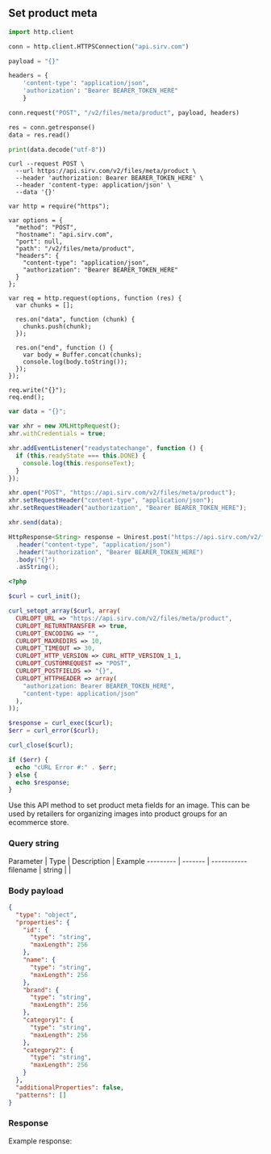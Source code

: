 ## Set product meta

```python
import http.client

conn = http.client.HTTPSConnection("api.sirv.com")

payload = "{}"

headers = {
    'content-type': "application/json",
    'authorization': "Bearer BEARER_TOKEN_HERE"
    }

conn.request("POST", "/v2/files/meta/product", payload, headers)

res = conn.getresponse()
data = res.read()

print(data.decode("utf-8"))
```

```shell
curl --request POST \
  --url https://api.sirv.com/v2/files/meta/product \
  --header 'authorization: Bearer BEARER_TOKEN_HERE' \
  --header 'content-type: application/json' \
  --data '{}'
```

```javascript--node
var http = require("https");

var options = {
  "method": "POST",
  "hostname": "api.sirv.com",
  "port": null,
  "path": "/v2/files/meta/product",
  "headers": {
    "content-type": "application/json",
    "authorization": "Bearer BEARER_TOKEN_HERE"
  }
};

var req = http.request(options, function (res) {
  var chunks = [];

  res.on("data", function (chunk) {
    chunks.push(chunk);
  });

  res.on("end", function () {
    var body = Buffer.concat(chunks);
    console.log(body.toString());
  });
});

req.write("{}");
req.end();
```

```javascript
var data = "{}";

var xhr = new XMLHttpRequest();
xhr.withCredentials = true;

xhr.addEventListener("readystatechange", function () {
  if (this.readyState === this.DONE) {
    console.log(this.responseText);
  }
});

xhr.open("POST", "https://api.sirv.com/v2/files/meta/product");
xhr.setRequestHeader("content-type", "application/json");
xhr.setRequestHeader("authorization", "Bearer BEARER_TOKEN_HERE");

xhr.send(data);
```

```java
HttpResponse<String> response = Unirest.post("https://api.sirv.com/v2/files/meta/product")
  .header("content-type", "application/json")
  .header("authorization", "Bearer BEARER_TOKEN_HERE")
  .body("{}")
  .asString();
```

```php
<?php

$curl = curl_init();

curl_setopt_array($curl, array(
  CURLOPT_URL => "https://api.sirv.com/v2/files/meta/product",
  CURLOPT_RETURNTRANSFER => true,
  CURLOPT_ENCODING => "",
  CURLOPT_MAXREDIRS => 10,
  CURLOPT_TIMEOUT => 30,
  CURLOPT_HTTP_VERSION => CURL_HTTP_VERSION_1_1,
  CURLOPT_CUSTOMREQUEST => "POST",
  CURLOPT_POSTFIELDS => "{}",
  CURLOPT_HTTPHEADER => array(
    "authorization: Bearer BEARER_TOKEN_HERE",
    "content-type: application/json"
  ),
));

$response = curl_exec($curl);
$err = curl_error($curl);

curl_close($curl);

if ($err) {
  echo "cURL Error #:" . $err;
} else {
  echo $response;
}
```

Use this API method to set product meta fields for an image. This can be used by retailers for organizing images into product groups for an ecommerce store.

### Query string


Parameter | Type | Description | Example
--------- | ------- | ----------- 
filename | string |  | 


### Body payload


<div class="center-column"></div>

```json
{
  "type": "object",
  "properties": {
    "id": {
      "type": "string",
      "maxLength": 256
    },
    "name": {
      "type": "string",
      "maxLength": 256
    },
    "brand": {
      "type": "string",
      "maxLength": 256
    },
    "category1": {
      "type": "string",
      "maxLength": 256
    },
    "category2": {
      "type": "string",
      "maxLength": 256
    }
  },
  "additionalProperties": false,
  "patterns": []
}
```


### Response

Example response:

```

```
